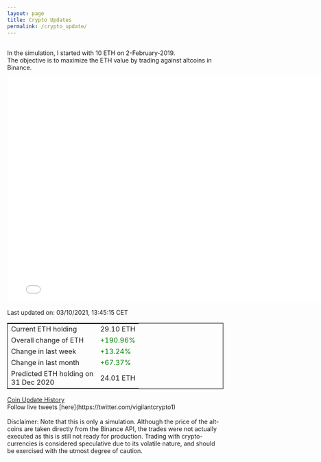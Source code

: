 ```yaml
---
layout: page
title: Crypto Updates
permalink: /crypto_update/
---
```

<!-- Global site tag (gtag.js) - Google Analytics -->
<script async src="https://www.googletagmanager.com/gtag/js?id=UA-103831149-5"></script>
<script>
  window.dataLayer = window.dataLayer || [];
  function gtag(){dataLayer.push(arguments);}
  gtag('js', new Date());

  gtag('config', 'UA-103831149-5');
</script>
<br>In the simulation, I started with 10 ETH on 2-February-2019.<br>The objective is to maximize the ETH value by trading against altcoins 
in Binance.

<iframe width="775" height="525" frameborder="0" scrolling="no" src="//plotly.com/~vikramaditya91/109.embed"></iframe>

Last updated on: 03/10/2021, 13:45:15 CET 
<table style="border:1px solid black;margin-left:auto;margin-right:auto;">
	<tbody>
	<tr>
		<td>Current ETH holding</td>
		<td>     29.10 ETH</td>
	</tr>
	<tr>
		<td>Overall change of ETH</td>
		<td><font color="green">+190.96%</font></td>
	</tr>
	<tr>
		<td>Change in last week</td>
		<td><font color="green">+13.24%</font></td>
	</tr>
	<tr>
		<td>Change in last month</td>
		<td><font color="green">+67.37%</font></td>
	</tr>
    <tr>
		<td>Predicted ETH holding on<br>31 Dec 2020</td>
		<td>     24.01 ETH</td>
	</tr>
	</tbody>
</table>
<a href="{{ site.baseurl }}/crypto_history">Coin Update History</a>
<br>
Follow live tweets [here](https://twitter.com/vigilantcrypto1)
<br>
<br>
Disclaimer:
Note that this is only a simulation. Although the price of the alt-coins are taken directly from the Binance API, the trades were not actually executed as this is still not ready for production.
Trading with crypto-currencies is considered speculative due to its volatile nature, and should be exercised with the utmost degree of caution.